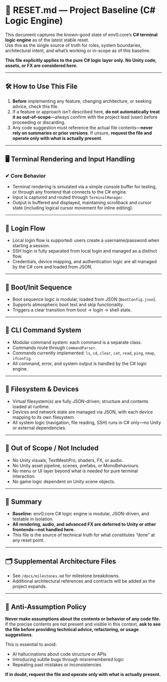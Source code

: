# 🧼 RESET.md — Project Baseline (C# Logic Engine)

This document captures the known-good state of env0.core’s **C# terminal logic engine** as of the latest stable reset.  
Use this as the single source of truth for roles, system boundaries, architectural intent, and what’s working or in-scope as of this baseline.

**This file explicitly applies to the pure C# logic layer only. No Unity code, assets, or FX are considered here.**

---

## 🛠 How to Use This File

1. **Before** implementing any feature, changing architecture, or seeking advice, check this file.
2. If a feature or approach isn’t described here, **do not automatically treat it as out-of-scope**—always confirm with the project lead (user) before proceeding or discarding.
3. Any code suggestion must reference the actual file contents—**never rely on summaries or prior versions**. If unsure, **request the file and operate only with what is actually present**.

---

## 🖥 Terminal Rendering and Input Handling

### ✔ Core Behavior

- Terminal rendering is simulated via a simple console buffer for testing, or through any frontend that connects to the C# engine.
- Input is captured and routed through `TerminalManager`.
- Output is buffered and displayed, maintaining scrollback and cursor state (including logical cursor movement for inline editing).

---

## 🔐 Login Flow

- Local login flow is supported: users create a username/password when starting a session.
- SSH login is fully separated from local login and managed as a distinct flow.
- Credentials, device mapping, and authentication logic are all managed by the C# core and loaded from JSON.

---

## 🚀 Boot/Init Sequence

- Boot sequence logic is modular, loaded from JSON (`BootConfig.json`).
- Supports atmospheric boot text and skip functionality.
- Triggers a clear transition from boot → login → shell state.

---

## 💬 CLI Command System

- Modular command system: each command is a separate class.
- Commands route through `CommandParser`.
- Commands currently implemented: `ls`, `cd`, `clear`, `cat`, `read`, `ping`, `nmap`, `ifconfig`.
- All command, error, and system output is handled by the C# logic engine.

---

## 📂 Filesystem & Devices

- Virtual filesystem(s) are fully JSON-driven; structure and contents loaded at runtime.
- Devices and network state are managed via JSON, with each device mapping to its own filesystem.
- All system logic (navigation, file reading, SSH) runs in C# only—no Unity or external dependencies.

---

## 🚫 Out of Scope / Not Included

- No Unity visuals, TextMeshPro, shaders, FX, or audio.
- No Unity asset pipeline, scenes, prefabs, or MonoBehaviours.
- No menu or UI layer beyond what is needed for pure terminal interaction.
- No game logic dependent on Unity scene objects.

---

## 🧊 Summary

- **Baseline:** env0.core C# logic engine is modular, JSON-driven, and testable in isolation.
- **All rendering, audio, and advanced FX are deferred to Unity or other frontends—not handled here.**
- This file is the source of technical truth for what constitutes “done” at any reset point.

---

## 🗂 Supplemental Architecture Files

- See `/docs/milestones.md` for milestone breakdowns.
- Additional architectural references and contracts will be added as the project expands.

---

## 🛑 Anti-Assumption Policy

**Never make assumptions about the contents or behavior of any code file.**  
If the precise contents are not present and visible in this context, **ask to see the file before providing technical advice, refactoring, or usage suggestions**.

This is essential to avoid:
- AI hallucinations about code structure or APIs
- Introducing subtle bugs through misremembered logic
- Repeating past mistakes or inconsistencies

**If in doubt, request the file and operate only with what is actually present.**
